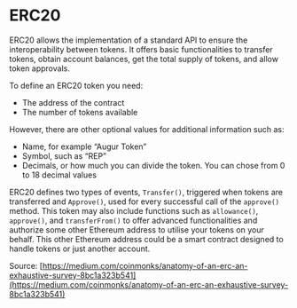 # ERC20

ERC20 allows the implementation of a standard API to ensure the interoperability between tokens. It offers basic functionalities to transfer tokens, obtain account balances, get the total supply of tokens, and allow token approvals. 

To define an ERC20 token you need:

* The address of the contract
* The number of tokens available

However, there are other optional values for additional information such as:

* Name, for example “Augur Token”
* Symbol, such as “REP”
* Decimals, or how much you can divide the token. You can chose from 0 to 18 decimal values

ERC20 defines two types of events, `Transfer()`, triggered when tokens are transferred and `Approve()`, used for every successful call of
the `approve()` method. This token may also include functions such as `allowance()`, `approve()`, and `transferFrom()` to offer advanced
functionalities and authorize some other Ethereum address to utilise your tokens on your behalf. This other Ethereum address could be a
smart contract designed to handle tokens or just another account.

Source: [https://medium.com/coinmonks/anatomy-of-an-erc-an-exhaustive-survey-8bc1a323b541](https://medium.com/coinmonks/anatomy-of-an-erc-an-exhaustive-survey-8bc1a323b541)
